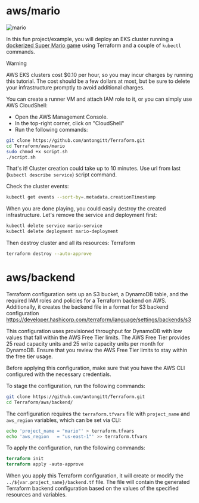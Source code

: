# aws/mario
![mario](https://github.com/antongitt/Terraform/assets/91033128/d59dcc9c-1f2d-45fe-9d18-574e5818cd23)

In this fun project/example, you will deploy an EKS cluster running a [dockerized Super Mario game](https://github.com/kaminskypavel/supermario-docker) using Terraform and a couple of ```kubectl``` commands.

> [!WARNING]
>AWS EKS clusters cost $0.10 per hour, so you may incur charges by running this tutorial. The cost should be a few dollars at most, but be sure to delete your infrastructure promptly to avoid additional charges.

You can create a runner VM and attach IAM role to it, or you can simply use AWS CloudShell:
- Open the AWS Management Console.
- In the top-right corner, click on "CloudShell"
- Run the following commands:
```bash
git clone https://github.com/antongitt/Terraform.git
cd Terraform/aws/mario
sudo chmod +x script.sh
./script.sh
```

That's it! Cluster creation could take up to 10 minutes.
Use url from last (```kubectl describe service```) script command.

Check the cluster events:
```bash
kubectl get events --sort-by=.metadata.creationTimestamp
```

When you are done playing, you could easily destroy the created infrastructure. Let's remove the service and deployment first:
```bash
kubectl delete service mario-service
kubectl delete deployment mario-deployment
```
Then destroy cluster and all its resources:
Terraform
```bash
terraform destroy --auto-approve
```

# aws/backend
Terraform configuration sets up an S3 bucket, a DynamoDB table, and the required IAM roles and policies for a Terraform backend on AWS. Additionally, it creates the backend file in a format for S3 backend configuration https://developer.hashicorp.com/terraform/language/settings/backends/s3

This configuration uses provisioned throughput for DynamoDB with low values that fall within the AWS Free Tier limits. The AWS Free Tier provides 25 read capacity units and 25 write capacity units per month for DynamoDB. Ensure that you review the AWS Free Tier limits to stay within the free tier usage.

Before applying this configuration, make sure that you have the AWS CLI configured with the necessary credentials.

To stage the configuration, run the following commands:
```bash
git clone https://github.com/antongitt/Terraform.git
cd Terraform/aws/backend/
```

The configuration requires the ```terraform.tfvars``` file with ```project_name``` and ```aws_region``` variables, which can be set via CLI:
```bash
echo 'project_name = "mario"' > terraform.tfvars
echo 'aws_region   = "us-east-1"' >> terraform.tfvars
```

To apply the configuration, run the following commands:
```terraform
terraform init
terraform apply -auto-approve
```
When you apply this Terraform configuration, it will create or modify the ```../${var.project_name}/backend.tf``` file. The file will contain the generated Terraform backend configuration based on the values of the specified resources and variables.
